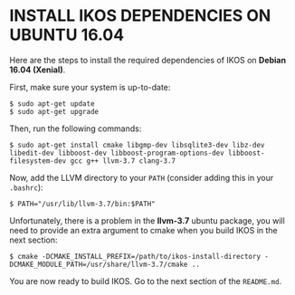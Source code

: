 INSTALL IKOS DEPENDENCIES ON UBUNTU 16.04
=========================================

Here are the steps to install the required dependencies of IKOS on **Debian 16.04 (Xenial)**.

First, make sure your system is up-to-date:

```
$ sudo apt-get update
$ sudo apt-get upgrade
```

Then, run the following commands:

```
$ sudo apt-get install cmake libgmp-dev libsqlite3-dev libz-dev libedit-dev libboost-dev libboost-program-options-dev libboost-filesystem-dev gcc g++ llvm-3.7 clang-3.7
```

Now, add the LLVM directory to your `PATH` (consider adding this in your `.bashrc`):

```
$ PATH="/usr/lib/llvm-3.7/bin:$PATH"
```

Unfortunately, there is a problem in the **llvm-3.7** ubuntu package, you will need to provide an extra argument to cmake when you build IKOS in the next section:

```
$ cmake -DCMAKE_INSTALL_PREFIX=/path/to/ikos-install-directory -DCMAKE_MODULE_PATH=/usr/share/llvm-3.7/cmake ..
```

You are now ready to build IKOS. Go to the next section of the `README.md`.
